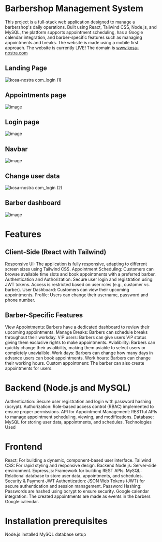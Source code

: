 # Barbershop Management System
This project is a full-stack web application designed to manage a barbershop's daily operations. Built using React, Tailwind CSS, Node.js, and MySQL, the platform supports appointment scheduling, has a Google calendar integration, and barber-specific features such as managing appointments and breaks. The website is made using a mobile first approach. The website is currently LIVE! The domain is www.kosa-nostra.com 


## Landing Page

![kosa-nostra com_login (1)](https://github.com/user-attachments/assets/907f928c-ed72-447d-95fe-1672bbd867bb)

## Appointments page

![image](https://github.com/user-attachments/assets/59a5827a-a689-49d1-a827-df2cf949fe65)


## Login page

![image](https://github.com/user-attachments/assets/b77321d4-4091-495e-a864-6b9c092cb6e1)

## Navbar

![image](https://github.com/user-attachments/assets/6f184520-a286-427c-91dd-6918a6a97dc6)

## Change user data

![kosa-nostra com_login (2)](https://github.com/user-attachments/assets/4da34a88-bb1f-4f90-8732-cac5d23e0d5a)

## Barber dashboard

![image](https://github.com/user-attachments/assets/3a03ea0e-aab3-454c-b2d4-7fbf05049054)


# Features
## Client-Side (React with Tailwind)
Responsive UI: The application is fully responsive, adapting to different screen sizes using Tailwind CSS.
Appointment Scheduling: Customers can browse available time slots and book appointments with a preferred barber.
Authentication and Authorization: Secure user login and registration using JWT tokens. Access is restricted based on user roles (e.g., customer vs. barber).
User Dashboard: Customers can view their upcoming appointments.
Profile: Users can change their username, password and phone number.
## Barber-Specific Features
View Appointments: Barbers have a dedicated dashboard to review their upcoming appointments.
Manage Breaks: Barbers can schedule breaks throughout their workday.
VIP users: Barbers can give users VIP status giving them exclusive rights to make appointments.
Avialibility: Barbers can quickly change their avialibility, making them aviable to select users or completely unavialible.
Work days: Barbers can change how many days in advance users can book appointments.
Work hours: Barbers can change their working hours.
Custom appointment: The barber can also create appointments for users.
# Backend (Node.js and MySQL)
Authentication: Secure user registration and login with password hashing (bcrypt).
Authorization: Role-based access control (RBAC) implemented to ensure proper permissions.
API for Appointment Management: RESTful APIs to manage appointment scheduling, viewing, and modifications.
Database: MySQL for storing user data, appointments, and schedules.
Technologies Used
# Frontend
React: For building a dynamic, component-based user interface.
Tailwind CSS: For rapid styling and responsive design.
Backend
Node.js: Server-side environment.
Express.js: Framework for building REST APIs.
MySQL: Relational database to store user data, appointments, and schedules.
Security & Payment
JWT Authentication: JSON Web Tokens (JWT) for secure authentication and session management.
Password Hashing: Passwords are hashed using bcrypt to ensure security.
Google calendar integration: The created appointments are made as events in the barbers Google calendar.
 
# Installation prerequisites
Node.js installed
MySQL database setup






